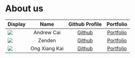 # About us


Display |     Name      |            Github Profile            | Portfolio 
--------|:-------------:|:------------------------------------:|:---------:
![](https://via.placeholder.com/100.png?text=Photo) | Andrew Cai | [Github](https://github.com/andrewcai8) | [Portfolio](docs/team/andrewcai8.md)
![](https://via.placeholder.com/100.png?text=Photo) |     Zenden     |  [Github](https://github.com/ZT712002)  | [Portfolio](team/zt712002.md)
![](https://via.placeholder.com/100.png?text=Photo) | Ong Xiang Kai  |  [Github](https://github.com/EggsKay)   | [Portfolio](team/eggskay.md)



